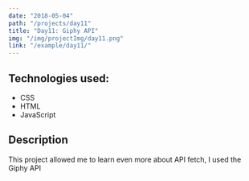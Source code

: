 ```yaml
---
date: "2018-05-04"
path: "/projects/day11"
title: "Day11: Giphy API"
img: "/img/projectImg/day11.png"
link: "/example/day11/"
---
```


## Technologies used:

- CSS
- HTML
- JavaScript

## Description

This project allowed me to learn even more about API fetch, I used the Giphy API
